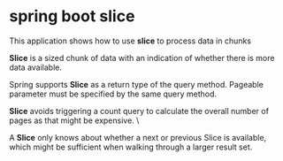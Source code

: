# spring boot slice

This application shows how to use **slice** to process data in chunks

**Slice** is a sized chunk of data with an indication of whether there is more data available.

Spring supports **Slice** as a return type of the query method. Pageable parameter must be specified by the same query method.

**Slice** avoids triggering a count query to calculate the overall number of pages as that might be expensive. \

A **Slice** only knows about whether a next or previous Slice is available, which might be sufficient when walking through a larger result set.
